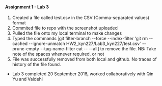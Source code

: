 #### Assignment 1 - Lab 3
1. Created a file called test.csv in the CSV (Comma-separated values) format
2. Commited file to repo with the screenshot uploaded 
3. Pulled the file onto my local terminal to make changes
4. Typed the commands [git filter-branch --force --index-filter 'git rm --cached --ignore-unmatch HW2_kyn227/Lab3_kyn227/test.csv' --prune-empty --tag-name-filter cat -- --all] to remove the file. NB: Take note of the spaces whenever required, or not
5. File was successfully removed from both local and github. No traces of history of the file found.

- Lab 3 completed 20 September 2018, worked collaboratively with Qin Yu and Vaidehi 
